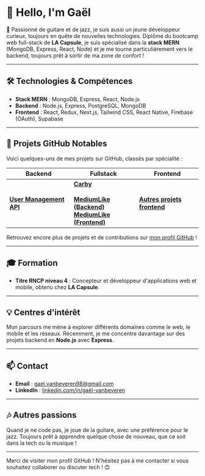 # 👋 Hello, I'm Gaël

🎸 Passionné de guitare et de jazz, je suis aussi un jeune développeur curieux, toujours en quête de nouvelles technologies. Diplômé du bootcamp web full-stack de **LA Capsule**, je suis spécialisé dans la **stack MERN** (MongoDB, Express, React, Node) et je me tourne particulièrement vers le backend, toujours prêt à sortir de ma zone de confort !

---

## 🛠️ Technologies & Compétences

- **Stack MERN** : MongoDB, Express, React, Node.js
- **Backend** : Node.js, Express, PostgreSQL, MongoDB
- **Frontend** : React, Redux, Next.js, Tailwind CSS, React Native, Firebase (OAuth), Supabase

---

## 🌟 Projets GitHub Notables

Voici quelques-uns de mes projets sur GitHub, classés par spécialité :

| **Backend** | **Fullstack** | **Frontend** |
|-------------|---------------|--------------|
| [**User Management API**](https://github.com/GaelVbn/user-management-api) | [**Carby**](https://github.com/GaelVbn/Carby) <br><br> [**MediumLike (Backend)**](https://github.com/GaelVbn/Backend-post) <br> [**MediumLike (Frontend)**](https://github.com/GaelVbn/Frontend-post)  | [**Autres projets frontend**](https://github.com/tonusername) |


Retrouvez encore plus de projets et de contributions sur [mon profil GitHub](https://github.com/GaelVbn) !

---

## 🎓 Formation

- **Titre RNCP niveau 4** : Concepteur et développeur d'applications web et mobile, obtenu chez **LA Capsule**.

---

## 💡 Centres d'intérêt

Mon parcours me mène à explorer différents domaines comme le web, le mobile et les réseaux. Récemment, je me concentre davantage sur des projets backend en **Node.js** avec **Express**.

---

## 📫 Contact

- **Email** : [gael.vanbeveren98@gmail.com](mailto:gael.vanbeveren98@gmail.com)
- **LinkedIn** : [linkedin.com/in/gaël-vanbeveren](https://www.linkedin.com/in/ga%C3%ABl-vanbeveren)

---

## 🎶 Autres passions

Quand je ne code pas, je joue de la guitare, avec une préférence pour le jazz. Toujours prêt à apprendre quelque chose de nouveau, que ce soit dans la tech ou la musique !

---

Merci de visiter mon profil GitHub ! N'hésitez pas à me contacter si vous souhaitez collaborer ou discuter tech ! 😊
